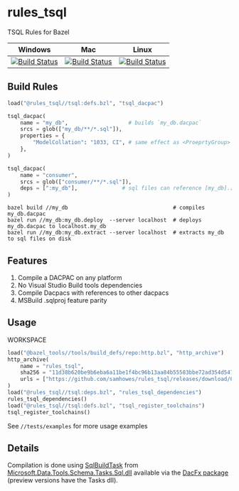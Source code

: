 # rules_tsql

TSQL Rules for Bazel

| Windows                                                                                                                                                                                                                                           | Mac                                                                                                                                                                                                                                       | Linux                                                                                                                                                                                                                                         |
| ------------------------------------------------------------------------------------------------------------------------------------------------------------------------------------------------------------------------------------------------- | ----------------------------------------------------------------------------------------------------------------------------------------------------------------------------------------------------------------------------------------- | --------------------------------------------------------------------------------------------------------------------------------------------------------------------------------------------------------------------------------------------- |
| [![Build Status](https://dev.azure.com/samhowes/rules_msbuild/_apis/build/status/samhowes.rules_tsql?branchName=main&jobName=windows)](https://dev.azure.com/samhowes/rules_msbuild/_build/latest?definitionId=8&branchName=main&jobName=windows) | [![Build Status](https://dev.azure.com/samhowes/rules_msbuild/_apis/build/status/samhowes.rules_tsql?branchName=main&jobName=mac)](https://dev.azure.com/samhowes/rules_msbuild/_build/latest?definitionId=8&branchName=main&jobName=mac) | [![Build Status](https://dev.azure.com/samhowes/rules_msbuild/_apis/build/status/samhowes.rules_tsql?branchName=main&jobName=linux)](https://dev.azure.com/samhowes/rules_msbuild/_build/latest?definitionId=8&branchName=main&jobName=linux) |

## Build Rules

```python
load("@rules_tsql//tsql:defs.bzl", "tsql_dacpac")

tsql_dacpac(
    name = "my_db",                   # builds `my_db.dacpac`
    srcs = glob(["my_db/**/*.sql"]),
    properties = {
        "ModelCollation": "1033, CI", # same effect as <ProeprtyGroup> elements in sqlproj
    },
)

tsql_dacpac(
    name = "consumer",
    srcs = glob(["consumer/**/*.sql"]),
    deps = [":my_db"],              # sql files can reference [my_db].[dbo].[table_name]
)

```

```shell script
bazel build //my_db                                 # compiles my_db.dacpac
bazel run //my_db:my_db.deploy  --server localhost  # deploys my_db.dacpac to localhost.my_db
bazel run //my_db:my_db.extract --server localhost  # extracts my_db to sql files on disk
```

## Features

1. Compile a DACPAC on any platform
2. No Visual Studio Build tools dependencies
3. Compile Dacpacs with references to other dacpacs
4. MSBuild .sqlproj feature parity

## Usage

WORKSPACE

```python
load("@bazel_tools//tools/build_defs/repo:http.bzl", "http_archive")
http_archive(
    name = "rules_tsql",
    sha256 = "11d38b620be9b6eba6a11be1f4bc96b13aa84b55583bbe72ad354d5476c73463",
    urls = ["https://github.com/samhowes/rules_tsql/releases/download/0.0.3/rules_tsql-0.0.3.tar.gz"],
)
load("@rules_tsql//tsql:deps.bzl", "rules_tsql_dependencies")
rules_tsql_dependencies()
load("@rules_tsql//tsql:defs.bzl", "tsql_register_toolchains")
tsql_register_toolchains()
```

See `//tests/examples` for more usage examples

## Details

Compilation is done using [SqlBuildTask](https://docs.microsoft.com/en-us/dotnet/api/microsoft.data.tools.schema.tasks.sql.sqlbuildtask?view=sql-datatools-msbuild-16) from [Microsoft.Data.Tools.Schema.Tasks.Sql.dll](https://docs.microsoft.com/en-us/dotnet/api/microsoft.data.tools.schema.tasks.sql?view=sql-datatools-msbuild-16) available via the [DacFx package](https://www.nuget.org/packages/Microsoft.SqlServer.DacFx/150.5290.2-preview) (preview versions have the Tasks dll).
